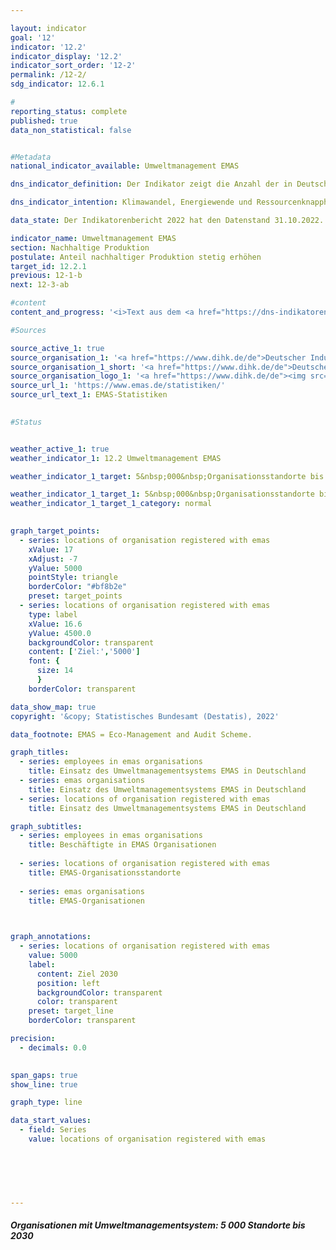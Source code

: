 ```yaml
---

layout: indicator    
goal: '12'    
indicator: '12.2'    
indicator_display: '12.2'    
indicator_sort_order: '12-2'    
permalink: /12-2/    
sdg_indicator: 12.6.1    

#
reporting_status: complete    
published: true    
data_non_statistical: false    


#Metadata    
national_indicator_available: Umweltmanagement EMAS    

dns_indicator_definition: Der Indikator zeigt die Anzahl der in Deutschland für das Umweltmanagementsystem <abbr title="Eco-Management and Audit Scheme">EMAS</abbr> (Eco-Management and Audit Scheme) registrierten Standorte sowohl deutscher als auch ausländischer Organisationen.    

dns_indicator_intention: Klimawandel, Energiewende und Ressourcenknappheit stellen Unternehmen vor neue Herausforderungen mit der Folge, dass sie ihre betriebswirtschaftlichen Abläufe, Strukturen und Produkte entsprechend umwelt- und ressourcenschonend gestalten müssen. Das Umweltmanagementsystem <abbr title="Eco-Management and Audit Scheme">EMAS</abbr> bietet ein Konzept für einen systematischen betrieblichen Umweltschutz und ist mit dem Anspruch verbunden, die Umweltleistung des Organisationsstandortes stetig zu verbessern. Deshalb lautet das Ziel, bis zum Jahr 2030&nbsp;insgesamt 5&nbsp;000&nbsp;Organisationsstandorte für das Umweltmanagement <abbr title="Eco-Management and Audit Scheme">EMAS</abbr> auszuweisen.    

data_state: Der Indikatorenbericht 2022 hat den Datenstand 31.10.2022. Die Daten auf dieser Plattform werden regelmäßig aktualisiert, sodass online aktuellere Daten verfügbar sein können als im <a href="https://dns-indikatoren.de/assets/publications/reports/de/2022.pdf">Indikatorenbericht 2022</a> veröffentlicht.    

indicator_name: Umweltmanagement EMAS    
section: Nachhaltige Produktion    
postulate: Anteil nachhaltiger Produktion stetig erhöhen    
target_id: 12.2.1    
previous: 12-1-b    
next: 12-3-ab    

#content     
content_and_progress: '<i>Text aus dem <a href="https://dns-indikatoren.de/assets/publications/reports/de/2022.pdf">Indikatorenbericht 2022&nbsp;</a></i><br><br><abbr title="Eco-Management and Audit Scheme">EMAS</abbr> ist ein freiwilliges Instrument der Europäischen Union, das Organisationen jeder Größe und Branche dabei unterstützt, ihre Umweltleistung kontinuierlich zu verbessern. Eine <abbr title="Eco-Management and Audit Scheme">EMAS</abbr>-Zertifizierung impliziert dabei nicht, dass eine Organisation oder ihre Produkte per se umweltfreundlicher als vergleichbare Organisationen <abbr title="beziehungsweise">bzw.</abbr> Produkte sind. Mit <abbr title="Eco-Management and Audit Scheme">EMAS</abbr> ist eine Umweltberichtspflicht (sogenannte Umwelterklärung) verbunden. Diese beinhaltet die Berichterstattung zu den wesentlichen Umweltauswirkungen des betreffenden Unternehmens sowie die Datenbereitstellung zu den Themenfeldern Energie- und Materialeffizienz, Emissionen, Wasser, Abfall und Flächenverbrauch/biologische Vielfalt. Die Umwelterklärung muss von den Organisationen jährlich – seit 2010&nbsp;von kleinen und mittleren Unternehmen auf Antrag zweijährlich – aktualisiert werden. Die öffentliche Umwelterklärung sowie weitere interne Dokumente werden von unabhängigen, staatlich zugelassenen Umweltgutachterinnen und -gutachtern geprüft. Die Prüfung ist regelmäßig und dabei spätestens alle drei Jahre zu wiederholen. Organisationen, welche die Überprüfung erfolgreich bestehen und bei denen keine Umweltrechtsverstöße oder Beschwerden vorliegen, werden in das <abbr title="Eco-Management and Audit Scheme">EMAS</abbr>-Register eingetragen. Für die Qualitätssicherung ist der Umweltgutachterausschuss<sup>1</sup> zuständig. <abbr title="Eco-Management and Audit Scheme">EMAS</abbr>-Organisationen und -Standorte werden durch die zuständige Industrie- und Handelskammer oder Handwerkskammer registriert und in einer öffentlich zugänglichen Datenbank beim Deutschen Industrie- und Handelskammertag gespeichert.<br><br>Methodisch ist zu beachten, dass im <abbr title="Eco-Management and Audit Scheme">EMAS</abbr>-Register die Anzahl der Registrierungen abgebildet wird. Teilnehmenden Organisationen steht es frei, unter einer Organisationsregistrierung mehrere Standorte aufzunehmen (Sammelregistrierung) oder Standorte einzeln registrieren zu lassen. Einige Organisationen haben zum Teil auch ihre ausländischen Standorte in Deutschland registrieren lassen. Diese befinden sich ebenfalls im <abbr title="Eco-Management and Audit Scheme">EMAS</abbr>-Register, sind jedoch bei der hier ausgewiesenen Anzahl der <abbr title="Eco-Management and Audit Scheme">EMAS</abbr>-Standorte nicht enthalten.<br><br>Im Jahr 2019&nbsp;waren in Deutschland 2&nbsp;176&nbsp;<abbr title="Eco-Management and Audit Scheme">EMAS</abbr>-Standorte registriert. Dies entspricht einer Erhöhung um 11&nbsp;% gegenüber 2005. Betrachtet man die Entwicklung der letzten fünf Jahre, so hat sich der Indikator im Durchschnitt leicht in Richtung des Ziels entwickelt. Bei gleichbleibender Entwicklung würde das Ziel für 2030&nbsp;allerdings deutlich verfehlt werden.<br><br>Die Anzahl der Beschäftigten in den registrierten Organisationen betrug im Jahr 2019&nbsp;insgesamt 988&nbsp;401&nbsp;Personen. Dies entsprach einer Erhöhung von 2,8&nbsp;% gegenüber 2005.<br><br>Die 2&nbsp;176&nbsp;im Jahr 2019&nbsp;registrieren <abbr title="Eco-Management and Audit Scheme">EMAS</abbr>-Standorte gehörten insgesamt 1&nbsp;150&nbsp;deutschen Organisationen an und einer Organisation mit Sitz im Ausland. Die Zahl der deutschen Organisationen ist seit 2005&nbsp;um 22,9&nbsp;% gesunken. Darüber hinaus waren die Organisationen im Jahr 2019&nbsp;sehr heterogen auf das Bundesgebiet verteilt. Die meisten waren in Baden-Württemberg (347) und Bayern (288) angesiedelt, gefolgt von Nordrhein-Westfalen (105). In Mecklenburg-Vorpommern gab es dagegen nur zwei registrierte Organisationen. Die Verteilung nach Wirtschaftsbereichen im Jahr 2019&nbsp;gestaltete sich wie folgt: 38,3&nbsp;% der deutschen Organisationen gehörten dem Verarbeitenden Gewerbe, 9,4&nbsp;% der Erbringung von sonstigen Dienstleistungen, 8,0&nbsp;% dem Bereich Erziehung und Unterricht sowie 7,6&nbsp;% dem Gastgewerbe an. Zu beachten ist, dass die Organisationen teilweise mehreren Wirtschaftsbereichen zugeordnet sind.<br><br><small><sup>1</sup>Der Umweltgutachterausschuss ist ein unabhängiges Beratungsgremium des Bundesministeriums für Umwelt, Naturschutz und nukleare Sicherheit.</small>'    

#Sources    

source_active_1: true
source_organisation_1: '<a href="https://www.dihk.de/de">Deutscher Industrie- und Handelskammertag e. V.</a>'
source_organisation_1_short: '<a href="https://www.dihk.de/de">Deutscher Industrie- und Handelskammertag e. V.</a>'
source_organisation_logo_1: '<a href="https://www.dihk.de/de"><img src="https://dnsUpgradeEnvironment.github.io/dns-indicators/public/OrgImgDe/dihk.png" alt="Deutscher Industrie- und Handelskammertag e. V." title=" Klicken Sie hier um zur Homepage der Organisation Deutscher Industrie- und Handelskammertag e. V. zu gelangen." style="height:60px; width:148px; border: transparent"/></a>'
source_url_1: 'https://www.emas.de/statistiken/'
source_url_text_1: EMAS-Statistiken
    

#Status    


weather_active_1: true
weather_indicator_1: 12.2 Umweltmanagement EMAS

weather_indicator_1_target: 5&nbsp;000&nbsp;Organisationsstandorte bis 2030

weather_indicator_1_target_1: 5&nbsp;000&nbsp;Organisationsstandorte bis 2030
weather_indicator_1_target_1_category: normal
    

graph_target_points:
  - series: locations of organisation registered with emas
    xValue: 17
    xAdjust: -7
    yValue: 5000
    pointStyle: triangle
    borderColor: "#bf8b2e"
    preset: target_points
  - series: locations of organisation registered with emas
    type: label
    xValue: 16.6
    yValue: 4500.0
    backgroundColor: transparent
    content: ['Ziel:','5000']
    font: {
      size: 14
      }
    borderColor: transparent    

data_show_map: true    
copyright: '&copy; Statistisches Bundesamt (Destatis), 2022'    

data_footnote: EMAS = Eco-Management and Audit Scheme.    

graph_titles: 
  - series: employees in emas organisations
    title: Einsatz des Umweltmanagementsystems EMAS in Deutschland
  - series: emas organisations
    title: Einsatz des Umweltmanagementsystems EMAS in Deutschland
  - series: locations of organisation registered with emas
    title: Einsatz des Umweltmanagementsystems EMAS in Deutschland    

graph_subtitles: 
  - series: employees in emas organisations
    title: Beschäftigte in EMAS Organisationen
    
  - series: locations of organisation registered with emas
    title: EMAS-Organisationsstandorte
    
  - series: emas organisations
    title: EMAS-Organisationen
        


graph_annotations:
  - series: locations of organisation registered with emas
    value: 5000
    label:
      content: Ziel 2030
      position: left
      backgroundColor: transparent
      color: transparent
    preset: target_line
    borderColor: transparent    

precision: 
  - decimals: 0.0
        

span_gaps: true    
show_line: true    

graph_type: line    

data_start_values: 
  - field: Series
    value: locations of organisation registered with emas    

    

    

                
---
```



<div>
  <div class="my-header">
    <h5>Organisationen mit Umweltmanagementsystem: 5&nbsp;000&nbsp;Standorte bis 2030
    </h5>
  </div>
</div>
<div class="my-header-note">
</div>
